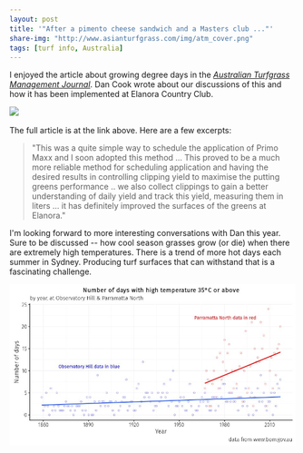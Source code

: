 ```yaml
---
layout: post
title: '"After a pimento cheese sandwich and a Masters club ..."'
share-img: "http://www.asianturfgrass.com/img/atm_cover.png"
tags: [turf info, Australia]
---
```


I enjoyed the article about growing degree days in the [*Australian Turfgrass Management Journal*](https://issuu.com/agcsa/docs/atm_20.1_e-book/18). Dan Cook wrote about our discussions of this and how it has been implemented at Elanora Country Club.

[<img src="http://www.asianturfgrass.com/img/atm_cover.png">](
https://issuu.com/agcsa/docs/atm_20.1_e-book/18)

The full article is at the link above. Here are a few excerpts:

> "This was a quite simple way to schedule the application of Primo Maxx and I soon adopted this method ... This proved to be a much more reliable method for scheduling application and having the desired results in controlling clipping yield to maximise the putting greens performance .. we also collect clippings to gain a better understanding of daily yield and track this yield, measuring them in liters ... it has definitely improved the surfaces of the greens at Elanora."

I'm looking forward to more interesting conversations with Dan this year. Sure to be discussed -- how cool season grasses grow (or die) when there are extremely high temperatures. There is a trend of more hot days each summer in Sydney. Producing turf surfaces that can withstand that is a fascinating challenge. 

![sydney and parramatta north number of days per year with high temperature 35 degrees C or above](/img/sydney_high_temps.jpg)





